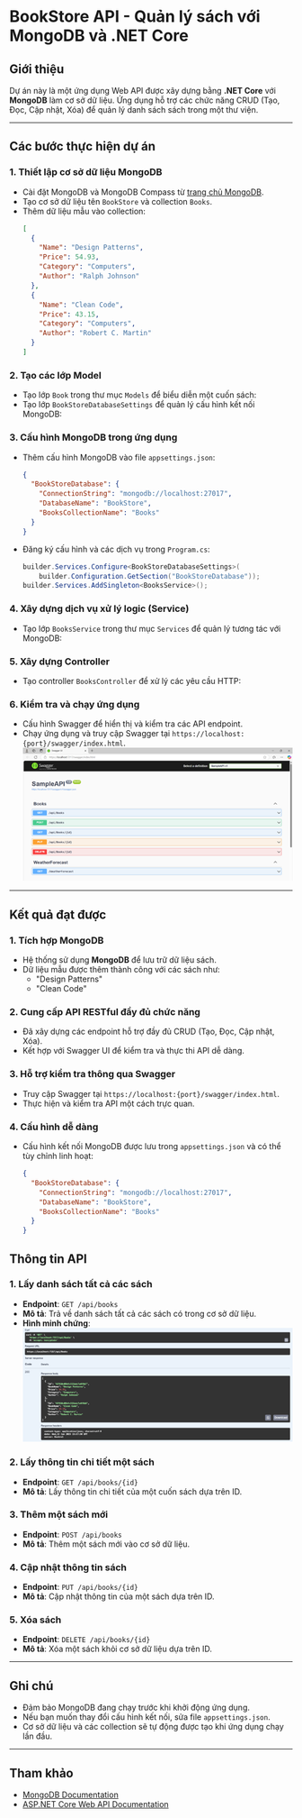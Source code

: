 # BookStore API - Quản lý sách với MongoDB và .NET Core

## Giới thiệu
Dự án này là một ứng dụng Web API được xây dựng bằng **.NET Core** với **MongoDB** làm cơ sở dữ liệu. Ứng dụng hỗ trợ các chức năng CRUD (Tạo, Đọc, Cập nhật, Xóa) để quản lý danh sách sách trong một thư viện.

---

## Các bước thực hiện dự án

### 1. **Thiết lập cơ sở dữ liệu MongoDB**
- Cài đặt MongoDB và MongoDB Compass từ [trang chủ MongoDB](https://www.mongodb.com/docs/manual/installation/).
- Tạo cơ sở dữ liệu tên `BookStore` và collection `Books`.
- Thêm dữ liệu mẫu vào collection:
  ```json
  [
    {
      "Name": "Design Patterns",
      "Price": 54.93,
      "Category": "Computers",
      "Author": "Ralph Johnson"
    },
    {
      "Name": "Clean Code",
      "Price": 43.15,
      "Category": "Computers",
      "Author": "Robert C. Martin"
    }
  ]
  ```

### 2. **Tạo các lớp Model**
- Tạo lớp `Book` trong thư mục `Models` để biểu diễn một cuốn sách:
- Tạo lớp `BookStoreDatabaseSettings` để quản lý cấu hình kết nối MongoDB:

### 3. **Cấu hình MongoDB trong ứng dụng**
- Thêm cấu hình MongoDB vào file `appsettings.json`:
  ```json
  {
    "BookStoreDatabase": {
      "ConnectionString": "mongodb://localhost:27017",
      "DatabaseName": "BookStore",
      "BooksCollectionName": "Books"
    }
  }
  ```
- Đăng ký cấu hình và các dịch vụ trong `Program.cs`:
  ```csharp
  builder.Services.Configure<BookStoreDatabaseSettings>(
      builder.Configuration.GetSection("BookStoreDatabase"));
  builder.Services.AddSingleton<BooksService>();
  ```

### 4. **Xây dựng dịch vụ xử lý logic (Service)**
- Tạo lớp `BooksService` trong thư mục `Services` để quản lý tương tác với MongoDB:
  
### 5. **Xây dựng Controller**
- Tạo controller `BooksController` để xử lý các yêu cầu HTTP:

### 6. **Kiểm tra và chạy ứng dụng**
- Cấu hình Swagger để hiển thị và kiểm tra các API endpoint.
- Chạy ứng dụng và truy cập Swagger tại `https://localhost:{port}/swagger/index.html`.
  ![](./images/swagger.png)
---

## Kết quả đạt được

### 1. **Tích hợp MongoDB**
- Hệ thống sử dụng **MongoDB** để lưu trữ dữ liệu sách.
- Dữ liệu mẫu được thêm thành công với các sách như:
  - "Design Patterns"
  - "Clean Code"

### 2. **Cung cấp API RESTful đầy đủ chức năng**
- Đã xây dựng các endpoint hỗ trợ đầy đủ CRUD (Tạo, Đọc, Cập nhật, Xóa).
- Kết hợp với Swagger UI để kiểm tra và thực thi API dễ dàng.

### 3. **Hỗ trợ kiểm tra thông qua Swagger**
- Truy cập Swagger tại `https://localhost:{port}/swagger/index.html`.
- Thực hiện và kiểm tra API một cách trực quan.

### 4. **Cấu hình dễ dàng**
- Cấu hình kết nối MongoDB được lưu trong `appsettings.json` và có thể tùy chỉnh linh hoạt:
  ```json
  {
    "BookStoreDatabase": {
      "ConnectionString": "mongodb://localhost:27017",
      "DatabaseName": "BookStore",
      "BooksCollectionName": "Books"
    }
  }
  ```

## Thông tin API

### 1. **Lấy danh sách tất cả các sách**
- **Endpoint**: `GET /api/books`
- **Mô tả**: Trả về danh sách tất cả các sách có trong cơ sở dữ liệu.
- **Hình minh chứng**:
  ![](./images/get_all_books.png)

### 2. **Lấy thông tin chi tiết một sách**
- **Endpoint**: `GET /api/books/{id}`
- **Mô tả**: Lấy thông tin chi tiết của một cuốn sách dựa trên ID.

### 3. **Thêm một sách mới**
- **Endpoint**: `POST /api/books`
- **Mô tả**: Thêm một sách mới vào cơ sở dữ liệu.

### 4. **Cập nhật thông tin sách**
- **Endpoint**: `PUT /api/books/{id}`
- **Mô tả**: Cập nhật thông tin của một sách dựa trên ID.

### 5. **Xóa sách**
- **Endpoint**: `DELETE /api/books/{id}`
- **Mô tả**: Xóa một sách khỏi cơ sở dữ liệu dựa trên ID.

---

## Ghi chú
- Đảm bảo MongoDB đang chạy trước khi khởi động ứng dụng.
- Nếu bạn muốn thay đổi cấu hình kết nối, sửa file `appsettings.json`.
- Cơ sở dữ liệu và các collection sẽ tự động được tạo khi ứng dụng chạy lần đầu.

---

## Tham khảo
- [MongoDB Documentation](https://www.mongodb.com/docs)
- [ASP.NET Core Web API Documentation](https://learn.microsoft.com/en-us/aspnet/core)
